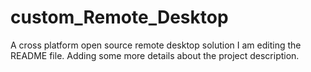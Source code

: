 # custom_Remote_Desktop
A cross platform open source remote desktop solution 
I am editing the README file. Adding some more 
details about the project description.
